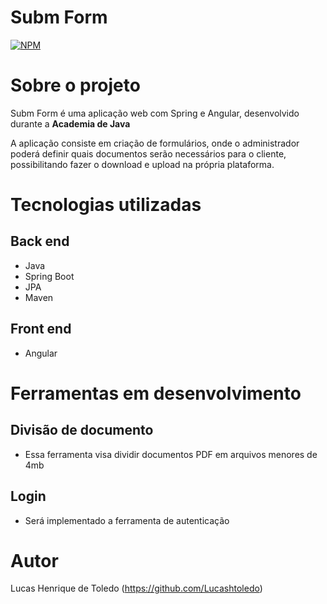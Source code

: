 # Subm Form
[![NPM](https://img.shields.io/npm/l/react)](https://github.com/Lucashtoledo/FinalProject/blob/main/LICENSE) 

# Sobre o projeto

Subm Form é uma aplicação web com Spring e Angular, desenvolvido durante a **Academia de Java**

A aplicação consiste em criação de formulários, onde o administrador poderá definir quais documentos serão necessários para o cliente, possibilitando fazer o download e upload na própria plataforma.

# Tecnologias utilizadas
## Back end
- Java
- Spring Boot
- JPA
- Maven
## Front end
- Angular

# Ferramentas em desenvolvimento
## Divisão de documento
- Essa ferramenta visa dividir documentos PDF em arquivos menores de 4mb
## Login
- Será implementado a ferramenta de autenticação

# Autor
Lucas Henrique de Toledo 
(https://github.com/Lucashtoledo)
